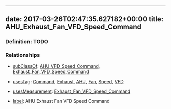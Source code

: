 
---
date: 2017-03-26T02:47:35.627182+00:00
title: AHU_Exhaust_Fan_VFD_Speed_Command
---
### Definition: TODO

### Relationships

* [subClassOf](http://www.w3.org/2000/01/rdf-schema#subClassOf): [AHU_VFD_Speed_Command](https://brickschema.org/schema/1.0/Brick#AHU_VFD_Speed_Command), [Exhaust_Fan_VFD_Speed_Command](https://brickschema.org/schema/1.0/Brick#Exhaust_Fan_VFD_Speed_Command)

* [usesTag](https://brickschema.org/schema/1.0/BrickFrame#usesTag): [Command](https://brickschema.org/schema/1.0/BrickTag#Command), [Exhaust](https://brickschema.org/schema/1.0/BrickTag#Exhaust), [AHU](https://brickschema.org/schema/1.0/BrickTag#AHU), [Fan](https://brickschema.org/schema/1.0/BrickTag#Fan), [Speed](https://brickschema.org/schema/1.0/BrickTag#Speed), [VFD](https://brickschema.org/schema/1.0/BrickTag#VFD)

* [usesMeasurement](https://brickschema.org/schema/1.0/BrickFrame#usesMeasurement): [Exhaust_Fan_VFD_Speed_Command](https://brickschema.org/schema/1.0/Brick#Exhaust_Fan_VFD_Speed_Command)

* [label](http://www.w3.org/2000/01/rdf-schema#label): AHU Exhaust Fan VFD Speed Command
